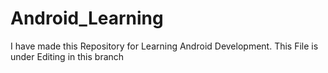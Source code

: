 # Android_Learning
I have made this Repository for Learning Android Development.
This File is under Editing in this branch

